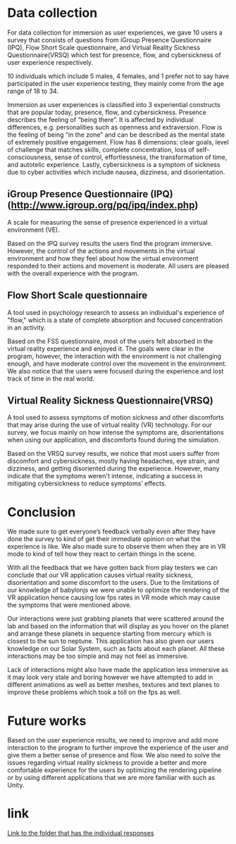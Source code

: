 # Data collection
For data collection for immersion as user experiences, we gave 10 users a survey that consists of 
questions from iGroup Presence Questionnaire (IPQ), Flow Short Scale questionnaire, and  Virtual 
Reality Sickness Questionnaire(VRSQ) which test for presence, flow, and cybersickness of user 
experience respectively. 

10 individuals which include 5 males, 4 females, and 1 prefer not to say have participated in the 
user experience testing, they mainly come from the age range of 18 to 34. 

Immersion as user experiences is classified into 3 experiential constructs that are popular today, 
presence, flow, and cybersickness. Presence describes the feeling of “being there”. It is affected 
by individual differences, e.g. personalities such as openness and extraversion. Flow is the feeling 
of being “in the zone” and can be described as the mental state of extremely positive engagement. 
Flow has 8 dimensions: clear goals, level of challenge that matches skills, complete concentration, 
loss of self-consciousness, sense of control, effortlessness, the transformation of time, and autotelic 
experience. Lastly, cybersickness is a symptom of sickness due to cyber activities which include nausea, 
dizziness, and disorientation. 

## iGroup Presence Questionnaire (IPQ) (http://www.igroup.org/pq/ipq/index.php)

A scale for measuring the sense of presence experienced in a virtual environment (VE).

Based on the IPQ survey results the users find the program immersive. However, the control of the 
actions and movements in the virtual environment and how they feel about how the virtual environment 
responded to their actions and movement is moderate. All users are pleased with the overall experience 
with the program. 

## Flow Short Scale questionnaire

A tool used in psychology research to assess an individual's experience of "flow," which is a state 
of complete absorption and focused concentration in an activity.

Based on the FSS questionnaire, most of the users felt absorbed in the virtual reality experience and 
enjoyed it. The goals were clear in the program, however, the interaction with the environment is not 
challenging enough, and have moderate control over the movement in the environment. We also notice that 
the users were focused during the experience and lost track of time in the real world. 

## Virtual Reality Sickness Questionnaire(VRSQ)

A tool used to assess symptoms of motion sickness and other discomforts that may arise during the use of 
virtual reality (VR) technology. For our survey, we focus mainly on how intense the symptoms are, 
disorientations when using our application, and discomforts found during the simulation.

Based on the VRSQ survey results, we notice that most users suffer from discomfort and cybersickness, 
mostly having headaches, eye strain, and dizziness, and getting disoriented during the experience. However, 
many indicate that the symptoms weren't intense, indicating a success in mitigating cybersickness to reduce 
symptoms’ effects.

# Conclusion 
We made sure to get everyone’s feedback verbally even after they have done the survey to kind of get their 
immediate opinion on what the experience is like. We also made sure to observe them when they are in VR mode 
to kind of tell how they react to certain things in the scene.

With all the feedback that we have gotten back from play testers we can conclude that our VR application 
causes virtual reality sickness, disorientation and some discomfort to the users. Due to the limitations 
of our knowledge of babylonjs we were unable to optimize the rendering of the VR application hence causing 
low fps rates in VR mode which may cause the symptoms that were mentioned above.

Our interactions were just grabbing planets that were scattered around the lab and based on the information 
that will display as you hover on the planet and arrange these planets in sequence starting from mercury 
which is closest to the sun to neptune. This application has also given our users knowledge on our Solar 
System, such as facts about each planet. All these interactions may be too simple and may not feel as 
immersive.

Lack of interactions might also have made the application less immersive as it may look very stale and 
boring however we have attempted to add in different animations as well as better meshes, textures and 
text planes to improve these problems which took a toll on the fps as well.

# Future works
Based on the user experience results, we need to improve and add more interaction to the program to further 
improve the experience of the user and give them a better sense of presence and flow. We also need to 
solve the issues regarding virtual reality sickness to provide a better and more comfortable experience 
for the users by optimizing the rendering pipeline or by using different applications that we are more 
familiar with such as Unity.

# link
[Link to the folder that has the individual responses](https://github.com/DigiPen-ACDLS/CSD3120_VRProject/tree/master/User%20Evaluation%20Responses)




